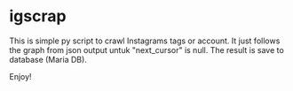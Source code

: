 # igscrap
This is simple py script to crawl Instagrams tags or account. It just follows the graph from json output untuk "next_cursor" is null.
The result is save to database (Maria DB).

Enjoy!

